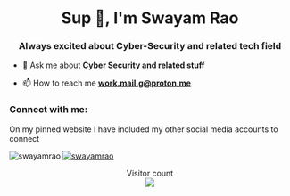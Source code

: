 
<h1 align="center">Sup 👋, I'm Swayam Rao</h1>
<h3 align="center">Always excited about Cyber-Security and related tech field</h3>


- 💬 Ask me about **Cyber Security and related stuff**

- 📫 How to reach me **work.mail.g@proton.me**


<h3 align="left">Connect with me:</h3>
<p align="left">On my pinned website I have included my other social media accounts to connect <br>
</p>

<p><img align="left" src="https://github-readme-streak-stats.herokuapp.com/?user=swayamrao&theme=onedark" alt="swayamrao" /></p>

<p align="left"> <a href="https://github.com/ryo-ma/github-profile-trophy&theme=onedark"><img src="https://github-profile-trophy.vercel.app/?username=swayamrao" alt="swayamrao" /></a> </p>

<p align="center"> 
  Visitor count<br>
  <img src="https://profile-counter.glitch.me/swayamrao/count.svg" />
</p>
